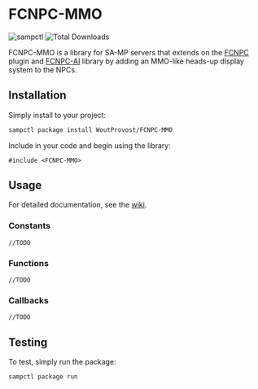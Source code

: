 # FCNPC-MMO
![sampctl](https://img.shields.io/badge/sampctl-FCNPC--MMO-2f2f2f.svg?style=for-the-badge)
![Total Downloads](https://img.shields.io/github/downloads/WoutProvost/FCNPC-MMO/total.svg?label=total%20downloads)

FCNPC-MMO is a library for SA-MP servers that extends on the [FCNPC](https://github.com/ziggi/FCNPC) plugin and [FCNPC-AI](https://github.com/WoutProvost/FCNPC-AI) library by adding an MMO-like heads-up display system to the NPCs.

## Installation
Simply install to your project:
```bash
sampctl package install WoutProvost/FCNPC-MMO
```

Include in your code and begin using the library:
```pawn
#include <FCNPC-MMO>
```

## Usage
For detailed documentation, see the [wiki](../../wiki).
### Constants
```pawn
//TODO
```
### Functions
```pawn
//TODO
```
### Callbacks
```pawn
//TODO
```

## Testing
To test, simply run the package:
```bash
sampctl package run
```

